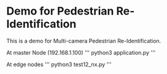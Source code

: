 # Demo for Pedestrian Re-Identification
This is a demo for Multi-camera Pedestrian Re-Identification.


At master Node (192.168.1.100)
'''
python3 application.py
'''

At edge nodes
'''
python3 test12_nx.py
'''